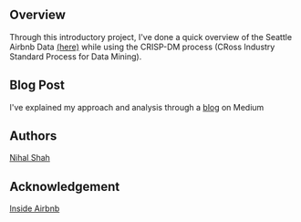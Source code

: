 ## Overview

Through this introductory project, I've done a quick overview of the Seattle Airbnb Data [(here)](http://insideairbnb.com/get-the-data.html) while using the CRISP-DM process (CRoss Industry Standard Process for Data Mining).

## Blog Post

I've explained my approach and analysis through a [blog](https://nihalshah1996.medium.com/seattle-airbnb-overview-de79f9461138) on Medium


## Authors

[Nihal Shah](https://github.com/NIHALDSM10)


## Acknowledgement

[Inside Airbnb](http://insideairbnb.com/get-the-data.html)
